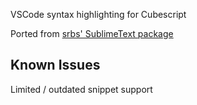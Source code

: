 VSCode syntax highlighting for Cubescript

Ported from [srbs' SublimeText package](https://github.com/srbs/cubescript-syntax-sublime)

## Known Issues

Limited / outdated snippet support